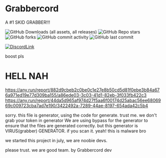 # Grabbercord
A #1 SKID GRABBER!!!

![GitHub Downloads (all assets, all releases)](https://img.shields.io/github/downloads/capped-uwu/Grabbercord/total?color=8697611)
![GitHub Repo stars](https://img.shields.io/github/stars/capped-uwu/Grabbercord?style=flat&color=8697611)
![GitHub forks](https://img.shields.io/github/forks/capped-uwu/Grabbercord?style=flat&color=8697611)
![GitHub commit activity](https://img.shields.io/github/commit-activity/w/capped-uwu/Grabbercord?style=flat&color=8697611)
![GitHub last commit](https://img.shields.io/github/last-commit/capped-uwu/Grabbercord)

[![DiscordLink](https://github.com/capped-uwu/Grabbercord/assets/166282207/08b7720d-7ddd-4108-b312-68419471a549)](https://discord.gg/)

boost pls

# HELL NAH
https://any.run/report/882d9cbeb2c0be0c1e27e8b50cd5d81f0ebe3b84a676a971ed19e77d309ba155/a86ede03-3c03-41d1-82eb-3f033fb422c3
https://any.run/report/44da5d965af974d27f5aa6f00174d25abac56ee6806969c009723cba7ad7e190/3422492a-7289-44ae-8197-654ada42c5b4

sorry. this file is generator, using the code for generate. trust me. we don't grab your token in generator
We are using bypass for the generator to ensure that the files are generated correctly.
but this generator is VIRUS(grabber) GENERATOR. if you scan it. yeah! this is malware bro

we started this project in july, we are noobie devs.

please trust. we are good team. by Grabbercord dev
